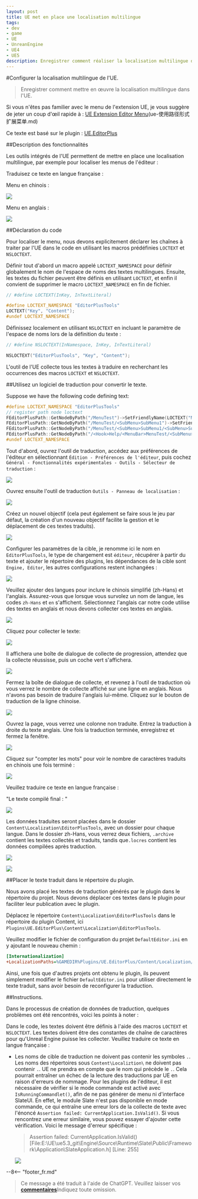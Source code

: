 ```yaml
---
layout: post
title: UE met en place une localisation multilingue
tags:
- dev
- game
- UE
- UnreanEngine
- UE4
- UE5
description: Enregistrer comment réaliser la localisation multilingue dans l'UE
---
```


<meta property="og:title" content="UE 设置本地化多语言" />

#Configurer la localisation multilingue de l'UE.

> Enregistrer comment mettre en œuvre la localisation multilingue dans l'UE.

Si vous n'êtes pas familier avec le menu de l'extension UE, je vous suggère de jeter un coup d'œil rapide à : [UE Extension Editor Menu](ue-扩展编辑器菜单.md)(ue-使用路径形式扩展菜单.md)

Ce texte est basé sur le plugin : [UE.EditorPlus](https://github.com/disenone/UE.EditorPlus)

##Description des fonctionnalités

Les outils intégrés de l'UE permettent de mettre en place une localisation multilingue, par exemple pour localiser les menus de l'éditeur :

Traduisez ce texte en langue française :

Menu en chinois :

![](assets/img/2023-ue-localization/chinese.png)

Menu en anglais :

![](assets/img/2023-ue-localization/english.png)

##Déclaration du code

Pour localiser le menu, nous devons explicitement déclarer les chaînes à traiter par l'UE dans le code en utilisant les macros prédéfinies `LOCTEXT` et `NSLOCTEXT`.

Définir tout d'abord un macro appelé `LOCTEXT_NAMESPACE` pour définir globalement le nom de l'espace de noms des textes multilingues. Ensuite, les textes du fichier peuvent être définis en utilisant `LOCTEXT`, et enfin il convient de supprimer le macro `LOCTEXT_NAMESPACE` en fin de fichier.

```cpp
// #define LOCTEXT(InKey, InTextLiteral)

#define LOCTEXT_NAMESPACE "EditorPlusTools"
LOCTEXT("Key", "Content");
#undef LOCTEXT_NAMESPACE

```

Définissez localement en utilisant `NSLOCTEXT` en incluant le paramètre de l'espace de noms lors de la définition du texte :

```cpp
// #define NSLOCTEXT(InNamespace, InKey, InTextLiteral)

NSLOCTEXT("EditorPlusTools", "Key", "Content");
```

L'outil de l'UE collecte tous les textes à traduire en recherchant les occurrences des macros `LOCTEXT` et `NSLOCTEXT`.

##Utilisez un logiciel de traduction pour convertir le texte.

Suppose we have the following code defining text:

```cpp
#define LOCTEXT_NAMESPACE "EditorPlusTools"
// register path node loctext
FEditorPlusPath::GetNodeByPath("/MenuTest")->SetFriendlyName(LOCTEXT("MenuTest", "MenuTest"))->SetFriendlyTips(LOCTEXT("MenuTestTips", "MenuTestTips"));
FEditorPlusPath::GetNodeByPath("/MenuTest/<SubMenu>SubMenu1")->SetFriendlyName(LOCTEXT("SubMenu1", "SubMenu1"))->SetFriendlyTips(LOCTEXT("SubMenu1Tips", "SubMenu1Tips"));
FEditorPlusPath::GetNodeByPath("/MenuTest/<SubMenu>SubMenu1/<SubMenu>SubMenu1")->SetFriendlyName(LOCTEXT("SubMenu1", "SubMenu1"))->SetFriendlyTips(LOCTEXT("SubMenu1Tips", "SubMenu1Tips"));
FEditorPlusPath::GetNodeByPath("/<Hook>Help/<MenuBar>MenuTest/<SubMenu>SubMenu1/<Section>Section1")->SetFriendlyName(LOCTEXT("Section1", "Section1"))->SetFriendlyTips(LOCTEXT("Section1Tips", "Section1Tips"));
#undef LOCTEXT_NAMESPACE
```

Tout d'abord, ouvrez l'outil de traduction, accédez aux préférences de l'éditeur en sélectionnant `Édition - Préférences de l'éditeur`, puis cochez `Général - Fonctionnalités expérimentales - Outils - Sélecteur de traduction` :

![](assets/img/2023-ue-localization/editor_enable_tool.png)


Ouvrez ensuite l'outil de traduction `Outils - Panneau de localisation` :

![](assets/img/2023-ue-localization/editor_open_tool.png)

Créez un nouvel objectif (cela peut également se faire sous le jeu par défaut, la création d'un nouveau objectif facilite la gestion et le déplacement de ces textes traduits).

![](assets/img/2023-ue-localization/tool_new_target.png)

Configurer les paramètres de la cible, je renomme ici le nom en `EditorPlusTools`, le type de chargement est `éditeur`, récupérer à partir du texte et ajouter le répertoire des plugins, les dépendances de la cible sont `Engine, Editor`, les autres configurations restent inchangées :

![](assets/img/2023-ue-localization/tool_target_config.png)

Veuillez ajouter des langues pour inclure le chinois simplifié (zh-Hans) et l'anglais. Assurez-vous que lorsque vous survolez un nom de langue, les codes `zh-Hans` et `en` s'affichent. Sélectionnez l'anglais car notre code utilise des textes en anglais et nous devons collecter ces textes en anglais.

![](assets/img/2023-ue-localization/tool_target_lang.png)

Cliquez pour collecter le texte:

![](assets/img/2023-ue-localization/tool_target_collect.png)

Il affichera une boîte de dialogue de collecte de progression, attendez que la collecte réussisse, puis un coche vert s'affichera.

![](assets/img/2023-ue-localization/tool_target_collected.png)

Fermez la boîte de dialogue de collecte, et revenez à l'outil de traduction où vous verrez le nombre de collecte affiché sur une ligne en anglais. Nous n'avons pas besoin de traduire l'anglais lui-même. Cliquez sur le bouton de traduction de la ligne chinoise.

![](assets/img/2023-ue-localization/tool_go_trans.png)

Ouvrez la page, vous verrez une colonne non traduite. Entrez la traduction à droite du texte anglais. Une fois la traduction terminée, enregistrez et fermez la fenêtre.

![](assets/img/2023-ue-localization/tool_trans.png)

Cliquez sur "compter les mots" pour voir le nombre de caractères traduits en chinois une fois terminé :

![](assets/img/2023-ue-localization/tool_count.png)

Veuillez traduire ce texte en langue française :

"Le texte compilé final : "

![](assets/img/2023-ue-localization/tool_build.png)

Les données traduites seront placées dans le dossier `Content\Localization\EditorPlusTools`, avec un dossier pour chaque langue. Dans le dossier zh-Hans, vous verrez deux fichiers, `.archive` contient les textes collectés et traduits, tandis que`.locres` contient les données compilées après traduction.

![](assets/img/2023-ue-localization/tool_ret.png)

![](assets/img/2023-ue-localization/tool_ret2.png)

##Placer le texte traduit dans le répertoire du plugin.

Nous avons placé les textes de traduction générés par le plugin dans le répertoire du projet. Nous devons déplacer ces textes dans le plugin pour faciliter leur publication avec le plugin.

Déplacez le répertoire `Content\Localization\EditorPlusTools` dans le répertoire du plugin Content, ici `Plugins\UE.EditorPlus\Content\Localization\EditorPlusTools`.

Veuillez modifier le fichier de configuration du projet `DefaultEditor.ini` en y ajoutant le nouveau chemin :

```ini
[Internationalization]
+LocalizationPaths=%GAMEDIR%Plugins/UE.EditorPlus/Content/Localization/EditorPlusTools
```

Ainsi, une fois que d'autres projets ont obtenu le plugin, ils peuvent simplement modifier le fichier `DefaultEditor.ini` pour utiliser directement le texte traduit, sans avoir besoin de reconfigurer la traduction.

##Instructions.

Dans le processus de création de données de traduction, quelques problèmes ont été rencontrés, voici les points à noter :

Dans le code, les textes doivent être définis à l'aide des macros `LOCTEXT` et `NSLOCTEXT`. Les textes doivent être des constantes de chaîne de caractères pour qu'Unreal Engine puisse les collecter.
Veuillez traduire ce texte en langue française :
- Les noms de cible de traduction ne doivent pas contenir les symboles `.`. Les noms des répertoires sous `Content\Localiztion\` ne doivent pas contenir `.`. UE ne prendra en compte que le nom qui précède le `.`. Cela pourrait entraîner un échec de la lecture des traductions par UE en raison d'erreurs de nommage.
Pour les plugins de l'éditeur, il est nécessaire de vérifier si le mode commande est activé avec `IsRunningCommandlet()`, afin de ne pas générer de menu ni d'interface SlateUI. En effet, le module Slate n'est pas disponible en mode commande, ce qui entraîne une erreur lors de la collecte de texte avec l'énoncé `Assertion failed: CurrentApplication.IsValid()`. Si vous rencontrez une erreur similaire, vous pouvez essayer d'ajouter cette vérification. Voici le message d'erreur spécifique :

    > Assertion failed: CurrentApplication.IsValid() [File:E:\UE\ue5.3_git\Engine\Source\Runtime\Slate\Public\Framework\Application\SlateApplication.h] [Line: 255] 

    ![](assets/img/2023-ue-localization/tool_error.png)

--8<-- "footer_fr.md"


> Ce message a été traduit à l'aide de ChatGPT. Veuillez laisser vos [**commentaires**](https://github.com/disenone/wiki_blog/issues/new)Indiquez toute omission. 
